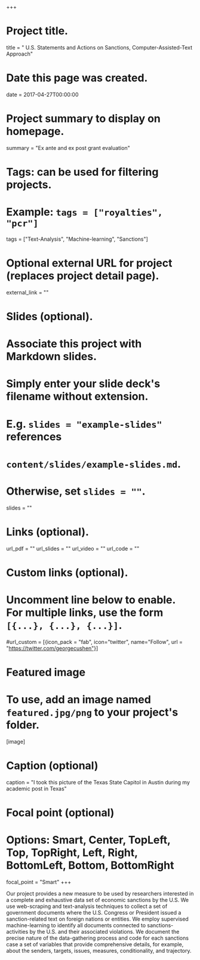 +++
# Project title.
title = " U.S. Statements and Actions on Sanctions, Computer-Assisted-Text Approach"

# Date this page was created.
date = 2017-04-27T00:00:00

# Project summary to display on homepage.
summary = "Ex ante and ex post grant evaluation"

# Tags: can be used for filtering projects.
# Example: `tags = ["royalties", "pcr"]`
tags = ["Text-Analysis", "Machine-learning", "Sanctions"]

# Optional external URL for project (replaces project detail page).
external_link = ""

# Slides (optional).
#   Associate this project with Markdown slides.
#   Simply enter your slide deck's filename without extension.
#   E.g. `slides = "example-slides"` references 
#   `content/slides/example-slides.md`.
#   Otherwise, set `slides = ""`.
slides = ""

# Links (optional).
url_pdf = ""
url_slides = ""
url_video = ""
url_code = ""

# Custom links (optional).
#   Uncomment line below to enable. For multiple links, use the form `[{...}, {...}, {...}]`.
#url_custom = [{icon_pack = "fab", icon="twitter", name="Follow", url = "https://twitter.com/georgecushen"}]

# Featured image
# To use, add an image named `featured.jpg/png` to your project's folder. 

[image]
  # Caption (optional)
  caption = "I took this picture of the Texas State Capitol in Austin during my academic post in Texas"
  
  # Focal point (optional)
  # Options: Smart, Center, TopLeft, Top, TopRight, Left, Right, BottomLeft, Bottom, BottomRight
  focal_point = "Smart"
+++

Our project provides a new measure to be used by researchers interested in a complete and exhaustive data set of economic sanctions by the U.S. We use web-scraping and text-analysis techniques to collect a set of government documents where the U.S. Congress or President issued a sanction-related text on foreign nations or entities.  We employ supervised machine-learning to identify all documents connected to sanctions-activities by the U.S. and their associated violations. 
We document the precise nature of the data-gathering process and code for each sanctions case a set of variables that provide comprehensive details, for example, about the senders, targets, issues, measures, conditionality, and trajectory. 


